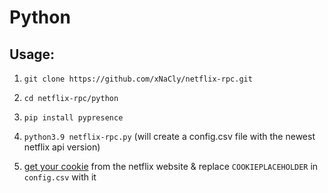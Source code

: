 # Python

## Usage:

1. `git clone https://github.com/xNaCly/netflix-rpc.git`

2. `cd netflix-rpc/python`

3. `pip install pypresence`

4. `python3.9 netflix-rpc.py` (will create a config.csv file with the newest netflix api version)

5. [get your cookie](https://github.com/xNaCly/netflix-rpc/blob/master/doc/Cookie.md) from the netflix website & replace `COOKIEPLACEHOLDER` in `config.csv` with it
